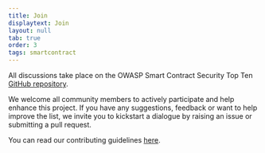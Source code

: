 ```yaml
---
title: Join
displaytext: Join
layout: null
tab: true
order: 3
tags: smartcontract
---
```


All discussions take place on the OWASP Smart Contract Security Top Ten [GitHub repository](https://github.com/OWASP/www-project-smart-contract-security-top-10). 

We welcome all community members to actively participate and help enhance this project. If you have any suggestions, feedback or want to help improve the list, we invite you to kickstart a dialogue by raising an issue or submitting a pull request.

You can read our contributing guidelines [here](https://github.com/OWASP/www-project-smart-contract-top-10/blob/main/CONTRIBUTING.md).
